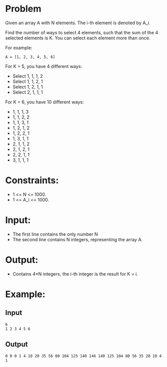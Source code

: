 # Problem

Given an array A with N elements. The i-th element is denoted by A_i.

Find the number of ways to select 4 elements, such that the sum of the 4 selected elements is K. You can select each element more than once.

For example:

```
A = [1, 2, 3, 4, 5, 6]
```

For K = 5, you have 4 different ways:
- Select 1, 1, 1, 2
- Select 1, 1, 2, 1
- Select 1, 2, 1, 1
- Select 2, 1, 1, 1

For K = 6, you have 10 different ways:
- 1, 1, 1, 3
- 1, 1, 2, 2
- 1, 1, 3, 1
- 1, 2, 1, 2
- 1, 2, 2, 1
- 1, 3, 1, 1
- 2, 1, 1, 2
- 2, 1, 2, 1
- 2, 2, 1, 1
- 3, 1, 1, 1

# Constraints:
- 1 <= N <= 1000.
- 1 <= A_i <= 1000.

# Input:

- The first line contains the only number N
- The second line contains N integers, representing the array A.

# Output:
- Contains 4*N integers, the i-th integer is the result for K = i.

# Example:
## Input
```
6
1 2 3 4 5 6
```

## Output
```
0 0 0 1 4 10 20 35 56 80 104 125 140 146 140 125 104 80 56 35 20 10 4 1
```
